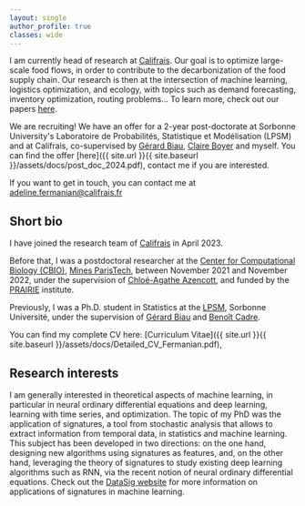 ```yaml
---
layout: single
author_profile: true
classes: wide
---
```


I am currently head of research at [Califrais](https://www.califrais.fr/). Our goal is to optimize large-scale food flows, in order to contribute to the decarbonization of the food supply chain. Our research is then at the intersection of machine learning, logistics optimization, and ecology, with topics such as demand forecasting, inventory optimization, routing problems... To learn more, check out our papers [here](https://www.califrais.fr/en/publications).


We are recruiting! We have an offer for a 2-year post-doctorate at Sorbonne University's Laboratoire de Probabilités, Statistique et Modélisation (LPSM) and at Califrais, co-supervised by [Gérard Biau](https://perso.lpsm.paris/~biau/), [Claire Boyer](https://perso.lpsm.paris/~cboyer/) and myself. You can find the offer [here]({{ site.url }}{{ site.baseurl }}/assets/docs/post_doc_2024.pdf), contact me if you are interested.



If you want to get in touch, you can contact me at [adeline.fermanian@califrais.fr](mailto:adeline.fermanian@califrais.fr)

## Short bio

I have joined the research team of [Califrais](https://www.califrais.fr/) in April 2023.

Before that, I was a postdoctoral researcher at the [Center for Computational Biology (CBIO)](https://cbio.ensmp.fr), [Mines ParisTech](https://www.minesparis.psl.eu), between November 2021 and November 2022, under the supervision of [Chloé-Agathe Azencott](http://cazencott.info/index.php), and funded by the [PRAIRIE](https://prairie-institute.fr) institute.

Previously, I was a Ph.D. student in Statistics at the [LPSM](http://www.lpsm.paris/), Sorbonne Université, under the supervision of [Gérard Biau](http://www.lsta.upmc.fr/biau.html) and [Benoît Cadre](https://w3.ens-rennes.fr/math/people/benoit.cadre/). 

You can find my complete CV here: [Curriculum Vitae]({{ site.url }}{{ site.baseurl }}/assets/docs/Detailed_CV_Fermanian.pdf),

## Research interests

I am generally interested in theoretical aspects of machine learning, in particular in neural ordinary differential equations and deep learning, learning with time series, and optimization. The topic of my PhD was the application of signatures, a tool from stochastic analysis that allows to extract information from temporal data, in statistics and machine learning. This subject has been developed in two directions: on the one hand, designing new algorithms using signatures as features, and, on the other hand, leveraging the theory of signatures to study existing deep learning algorithms such as RNN, via the recent notion of neural ordinary differential equations. Check out the [DataSig website](https://datasig.ac.uk) for more information on applications of signatures in machine learning.


